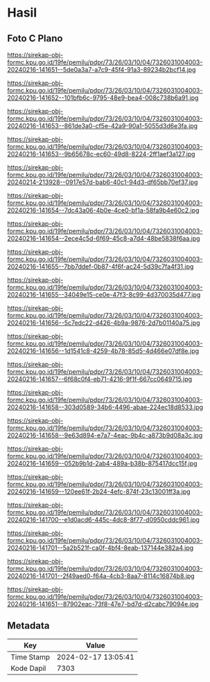 # Hasil

## Foto C Plano

https://sirekap-obj-formc.kpu.go.id/19fe/pemilu/pdpr/73/26/03/10/04/7326031004003-20240216-141651--5de0a3a7-a7c9-45f4-91a3-89234b2bcf14.jpg

https://sirekap-obj-formc.kpu.go.id/19fe/pemilu/pdpr/73/26/03/10/04/7326031004003-20240216-141652--101bfb6c-9795-48e9-bea4-008c738b6a91.jpg

https://sirekap-obj-formc.kpu.go.id/19fe/pemilu/pdpr/73/26/03/10/04/7326031004003-20240216-141653--861de3a0-cf5e-42a9-90a1-5055d3d6e3fa.jpg

https://sirekap-obj-formc.kpu.go.id/19fe/pemilu/pdpr/73/26/03/10/04/7326031004003-20240216-141653--9b65678c-ec60-49d8-8224-2ff1aef3a127.jpg

https://sirekap-obj-formc.kpu.go.id/19fe/pemilu/pdpr/73/26/03/10/04/7326031004003-20240214-213928--0917e57d-bab6-40c1-94d3-df65bb70ef37.jpg

https://sirekap-obj-formc.kpu.go.id/19fe/pemilu/pdpr/73/26/03/10/04/7326031004003-20240216-141654--7dc43a06-4b0e-4ce0-bf1a-58fa9b4e60c2.jpg

https://sirekap-obj-formc.kpu.go.id/19fe/pemilu/pdpr/73/26/03/10/04/7326031004003-20240216-141654--2ece4c5d-6f69-45c8-a7d4-48be5838f6aa.jpg

https://sirekap-obj-formc.kpu.go.id/19fe/pemilu/pdpr/73/26/03/10/04/7326031004003-20240216-141655--7bb7ddef-0b87-4f6f-ac24-5d39c7fa4f31.jpg

https://sirekap-obj-formc.kpu.go.id/19fe/pemilu/pdpr/73/26/03/10/04/7326031004003-20240216-141655--34049e15-ce0e-47f3-8c99-4d370035d477.jpg

https://sirekap-obj-formc.kpu.go.id/19fe/pemilu/pdpr/73/26/03/10/04/7326031004003-20240216-141656--5c7edc22-d426-4b9a-9876-2d7b01140a75.jpg

https://sirekap-obj-formc.kpu.go.id/19fe/pemilu/pdpr/73/26/03/10/04/7326031004003-20240216-141656--1d1541c8-4259-4b78-85d5-4d466e07df8e.jpg

https://sirekap-obj-formc.kpu.go.id/19fe/pemilu/pdpr/73/26/03/10/04/7326031004003-20240216-141657--6f68c0f4-eb71-4216-9f1f-667cc0649715.jpg

https://sirekap-obj-formc.kpu.go.id/19fe/pemilu/pdpr/73/26/03/10/04/7326031004003-20240216-141658--303d0589-34b6-4496-abae-224ec18d8533.jpg

https://sirekap-obj-formc.kpu.go.id/19fe/pemilu/pdpr/73/26/03/10/04/7326031004003-20240216-141658--9e63d894-e7a7-4eac-9b4c-a873b9d08a3c.jpg

https://sirekap-obj-formc.kpu.go.id/19fe/pemilu/pdpr/73/26/03/10/04/7326031004003-20240216-141659--052b9b1d-2ab4-489a-b38b-875417dcc15f.jpg

https://sirekap-obj-formc.kpu.go.id/19fe/pemilu/pdpr/73/26/03/10/04/7326031004003-20240216-141659--120ee61f-2b24-4efc-874f-23c13001ff3a.jpg

https://sirekap-obj-formc.kpu.go.id/19fe/pemilu/pdpr/73/26/03/10/04/7326031004003-20240216-141700--e1d0acd6-445c-4dc8-8f77-d0950cddc961.jpg

https://sirekap-obj-formc.kpu.go.id/19fe/pemilu/pdpr/73/26/03/10/04/7326031004003-20240216-141701--5a2b521f-ca0f-4bf4-8eab-137144e382a4.jpg

https://sirekap-obj-formc.kpu.go.id/19fe/pemilu/pdpr/73/26/03/10/04/7326031004003-20240216-141701--2f49aed0-f64a-4cb3-8aa7-8114c16874b8.jpg

https://sirekap-obj-formc.kpu.go.id/19fe/pemilu/pdpr/73/26/03/10/04/7326031004003-20240216-141651--87902eac-73f8-47e7-bd7d-d2cabc79094e.jpg


## Metadata

| Key        | Value               |
| ---------- | ------------------- |
| Time Stamp | 2024-02-17 13:05:41 |
| Kode Dapil | 7303                |



